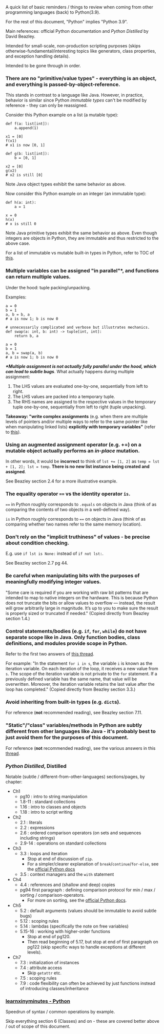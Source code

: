 A quick list of basic reminders / things to review when coming from other programming languages (back) to Python(3.9).

For the rest of this document, "Python" implies "Python 3.9".

Main references: official Python documentation and *Python Distilled* by David Beazley.

Intended for small-scale, non-production scripting purposes (skips otherwise-fundamental/interesting topics like generators, class properties, and exception handling details).

Intended to be gone through in order.


### There are no "primitive/value types" - everything is an object, and everything is passed-by-object-reference.

This stands in contrast to a language like Java. However, in practice, behavior is similar since Python *immutable types* can't be modified by reference - they can only be reassigned.

Consider this Python example on a list (a mutable type):

```
def f(a: list[int]):
	a.append(1)

x1 = [0]
f(x1)
# x1 is now [0, 1]

def g(b: list[int]):
	b = [0, 1]

x2 = [0]
g(x2)
# x2 is still [0]
```

Note Java object types exhibit the same behavior as above.

Now consider this Python example on an integer (an immutable type):

```
def h(a: int):
	a = 1

x = 0
h(x)
# x is still 0
```

Note Java primitive types exhibit the same behavior as above. Even though integers are objects in Python, they are immutable and thus restricted to the above case.

For a list of immutable vs mutable built-in types in Python, refer to TOC of [this](https://realpython.com/python-mutable-vs-immutable-types/).


### Multiple variables can be assigned "in parallel"\*, and functions can return multiple values.

Under the hood: tuple packing/unpacking.

Examples:

```
a = 0
b = 1
a, b = b, a
# a is now 1; b is now 0
```

```
# unnecessarily complicated and verbose but illustrates mechanics.
def swap(a: int, b: int) -> tuple[int, int]:
	return b, a

a = 0
b = 1
a, b = swap(a, b)
# a is now 1; b is now 0
```

***\*Multiple assignment is not actually fully parallel under the hood, which can lead to subtle bugs***. What actually happens during multiple assignment:

1. The LHS values are evaluated one-by-one, sequentially from left to right.
2. The LHS values are packed into a temporary tuple.
3. The RHS names are assigned to the respective values in the temporary tuple one-by-one, sequentially from left to right (tuple unpacking).

**Takeaway: "write complex assignments** (e.g. when there are multiple levels of pointers and/or multiple ways to refer to the same pointer like when manipulating linked lists) **explicitly with temporary variables"** (refer to [this](https://stackoverflow.com/a/55369250)).


### Using an augmented assignment operator (e.g. +=) on a mutable object actually performs an *in-place* mutation.

In other words, it would be **incorrect** to think of ```lst += [1, 2]``` as ```temp = lst + [1, 2]; lst = temp```. **There is no new list instance being created and assigned**.

See Beazley section 2.4 for a more illustrative example.


### The equality operator ```==``` vs the identity operator ```is```.

```==``` in Python roughly corresponds to ```.equals``` on objects in Java (think of as comparing the contents of two objects in a well-defined way).

```is``` in Python roughly corresponds to ```==``` on objects in Java (think of as comparing whether two names refer to the same memory location).


### Don't rely on the "implicit truthiness" of values - be precise about condition checking.

E.g. use ```if lst is None:``` instead of ```if not lst:```.

See Beazley section 2.7 pg 44.


### Be careful when manipulating bits with the purposes of meaningfully modifying integer values.

"Some care is required if you are working with raw bit patterns that are intended to map to native integers on the hardware. This is because Python does not truncate the bits or allow values to overflow — instead, the result will grow arbitrarily large in magnitude. It’s up to you to make sure the result is properly sized or truncated if needed." (Copied directly from Beazley section 1.4.)


### Control statements/bodies (e.g. ```if```, ```for```, ```while```) do not have separate scope like in Java. Only function bodies, class definitions, and modules provide scope in Python.

Refer to the first two answers of [this thread](https://stackoverflow.com/questions/2829528/whats-the-scope-of-a-variable-initialized-in-an-if-statement).

For example: "In the statement ```for i in s```, the variable `i` is known as the iteration variable. On each iteration of the loop, it receives a new value from `s`. The scope of the iteration variable is not private to the `for` statement. If a previously defined variable has the same name, that value will be overwritten. Moreover, the iteration variable retains the last value after the loop has completed." (Copied directly from Beazley section 3.3.)


### Avoid inheriting from built-in types (e.g. `dict`s).

For reference (**not** recommended reading), see Beazley section 7.11.


### "Static"/"class" variables/methods in Python are subtly different from other languages like Java - it's probably best to just avoid them for the purposes of this document.

For reference (**not** recommended reading), see the various answers in this [thread](https://stackoverflow.com/questions/68645/class-static-variables-and-methods).


### *Python Distilled*, Distilled

Notable (subtle / different-from-other-languages) sections/pages, by chapter:
- Ch1
	- pg10 : intro to string manipulation
	- 1.8-11 : standard collections
	- 1.16 : intro to classes and objects
	- 1.18 : intro to script writing
- Ch2
	- 2.1 : literals
	- 2.2 : expressions
	- 2.6 : ordered comparison operators (on sets and sequences including strings)
	- 2.9-14 : operations on standard collections
- Ch3
	- 3.3 : loops and iteration
        - Stop at end of discussion of ```zip```.
        - For a simpler/clearer explanation of ```break```/```continue```/```for-else```, see the [official Python docs](https://docs.python.org/3/tutorial/controlflow.html#break-and-continue-statements-and-else-clauses-on-loops)
    - 3.5 : context managers and the ```with``` statement
- Ch4
    - 4.4 :  references and (shallow and deep) copies
    - pg94 first paragraph : defining comparison protocol for min / max / sorting / comparison-operators.
        - For more on sorting, see the [official Python docs](https://docs.python.org/3/howto/sorting.html).
- Ch5
    - 5.2 : default arguments (values should be immutable to avoid subtle bugs)
    - 5.12 : scoping rules
    - 5.14 : lambdas (specifically the note on free variables)
    - 5.15-16 : working with higher-order functions
        - Stop at end of pg120.
        - Then read beginning of 5.17, but stop at end of first paragraph on pg122 (skip specific ways to handle exceptions at different levels).
- Ch7
    - 7.3 : initialization of instances
    - 7.4 : attribute access
        - Skip ```getattr``` etc.
    - 7.5 : scoping rules
    - 7.9 : code flexibility can often be achieved by just functions instead of introducing classes/inheritance


### [learnxinyminutes - Python](https://learnxinyminutes.com/docs/python/)

Speedrun of syntax / common operations by example.

Skip everything section 6 (Classes) and on - these are covered better above / out of scope of this document.
